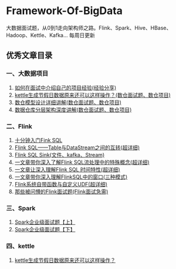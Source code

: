 # Framework-Of-BigData
大数据面试题，从0到1走向架构师之路。Flink、Spark、Hive、HBase、Hadoop、Kettle、Kafka...
每周日更新
## 优秀文章目录
### 一、大数据项目
1. [如何在面试中介绍自己的项目经验(经验分享)](https://mp.weixin.qq.com/s?__biz=MzA3MjQ1MTQzMQ==&mid=2247485734&idx=1&sn=c117995c9a2ad924233c22a2264903a1&chksm=9f1f5d2ea868d4389735d86adeaa70052bb964b3a8bf11be06267d24c6dbdc17f9b975f993e4&token=1524063186&lang=zh_CN#rd)
2. [kettle生成节假日数据原来还可以这样操作？(数仓面试题、数仓项目)](https://mp.weixin.qq.com/s?__biz=MzA3MjQ1MTQzMQ==&mid=2247487190&idx=1&sn=6afdb1e98e5eae583898af61b18bf931&chksm=9f1f5adea868d3c81483106af308cc4ffd574c4f33a61dfb368312003a6790d2ff8cb6c3d22e&token=1524063186&lang=zh_CN#rd)
3. [数仓模型设计详细讲解(数仓面试题、数仓项目)](https://mp.weixin.qq.com/s?__biz=MzA3MjQ1MTQzMQ==&mid=2247487538&idx=1&sn=c06b6ce73f25593eb25f516b4cb9db82&chksm=9f1f443aa868cd2c3b014cdb40ebda1e4bd67054ebb15b647b7a862e93a37ad2256520f02328&token=1524063186&lang=zh_CN#rd)
4. [数据仓库分层架构深度讲解(数仓面试题、数仓项目)](https://mp.weixin.qq.com/s?__biz=MzA3MjQ1MTQzMQ==&mid=2247487563&idx=1&sn=c5e72c68bdef10186f36d8531a7fea6b&chksm=9f1f4443a868cd55738d75fc850a9cc3e31ca6e162b36cb45f9de26ed1e9a79e20f233c10ae8&token=1524063186&lang=zh_CN#rd)
### 二、Flink
1. [十分钟入门Fink SQL](https://mp.weixin.qq.com/s?__biz=MzA3MjQ1MTQzMQ==&mid=2247486726&idx=1&sn=f7320bf30a52c737ba22d781dc5b483e&chksm=9f1f590ea868d018703b577f96e24db78413d838723285b41e07ac581ea69e0504d132251477&token=1524063186&lang=zh_CN#rd)
2. [Flink SQL——Table与DataStream之间的互转(超详细)](https://mp.weixin.qq.com/s?__biz=MzA3MjQ1MTQzMQ==&mid=2247486862&idx=1&sn=0bcc6da90bd74a48d783ff11b87c6e97&chksm=9f1f5986a868d090c6694b4e9df0fc882eb11e9ffe533d49ed6a2126919a564799fdf6c09f9a&token=1524063186&lang=zh_CN#rd)
3. [Flink SQL Sink(文件、kafka、Stream)](https://mp.weixin.qq.com/s?__biz=MzA3MjQ1MTQzMQ==&mid=2247486899&idx=1&sn=d3ecd628f72ce2d0f1d9ddc91454014a&chksm=9f1f59bba868d0ad3ccb25562315ed204f3129bf2e0fda01b3c8bb0fcfcaea6aff7cfe53e207&token=1524063186&lang=zh_CN#rd)
4. [一文章带你深入了解Flink SQL流处理中的特殊概念(超详细)](https://mp.weixin.qq.com/s?__biz=MzA3MjQ1MTQzMQ==&mid=2247486995&idx=1&sn=ffd7eb859788b4de02c7a7b5268f56a7&chksm=9f1f5a1ba868d30d72abe43568a877599b368a18905b37cf9826e024656683ac398e35835d4f&token=1524063186&lang=zh_CN#rd)
5. [一文章让深入理解Flink SQL 时间特性(超详细)](https://mp.weixin.qq.com/s?__biz=MzA3MjQ1MTQzMQ==&mid=2247487143&idx=1&sn=5cbddcadd401d50b30a94b768f9bdd0c&chksm=9f1f5aafa868d3b9e9128db4f5c39fb95d7864a8b28236c08bde9f324a4033ebeca3dad28e30&token=1524063186&lang=zh_CN#rd)
6. [一文章带你深入理解FlinkSQL中的窗口(三种模式)](https://mp.weixin.qq.com/s?__biz=MzA3MjQ1MTQzMQ==&mid=2247487436&idx=1&sn=98e6f8081ee7fba9c74277c06bc19112&chksm=9f1f5bc4a868d2d29110ab5d398416bde510e2835733aef25924eb44a6b1349476d0a03742a8&token=1524063186&lang=zh_CN#rd)
7. [Flink系统自带函数与自定义UDF(超详细)](https://mp.weixin.qq.com/s?__biz=MzA3MjQ1MTQzMQ==&mid=2247487501&idx=1&sn=43db346ef4e4f0c021f923ef62d851c1&chksm=9f1f4405a868cd13b24dd0a5f9bbcae3a6a647a1d61cf07c953170ffdc9ca97be92a62b62ab1&token=1524063186&lang=zh_CN#rd)
8. [那些被问懵的Flink面试题(Flink面试急需)](https://mp.weixin.qq.com/s?__biz=MzA3MjQ1MTQzMQ==&mid=2247487518&idx=1&sn=75853b3620e4de74df91694c441670ff&chksm=9f1f4416a868cd00f44d39fa23752ffe7a33398157afd64fdf02ff00620bc0674dcd0cfcdc7c&token=1524063186&lang=zh_CN#rd)

### 三、Spark

1. [Spark企业级面试题【上】](https://mp.weixin.qq.com/s?__biz=MzA3MjQ1MTQzMQ==&mid=2247485925&idx=1&sn=844453cb86043889510d299ff4bc2507&chksm=9f1f5deda868d4fb6d9cd99a76082ef985f2920f259cba726e6ad4301d3a1705ce2bc43936f6&token=1524063186&lang=zh_CN#rd)
2. [Spark企业级面试题【下】](https://mp.weixin.qq.com/s?__biz=MzA3MjQ1MTQzMQ==&mid=2247485976&idx=1&sn=bcc97f542e08e9b98385cca82d426e06&chksm=9f1f5e10a868d706306c536552f7b679d71cb18f683f305b254fb1704f7eb990c4fe7cef7851&token=1524063186&lang=zh_CN#rd)

### 四、kettle

1. [kettle生成节假日数据原来还可以这样操作？](https://mp.weixin.qq.com/s?__biz=MzA3MjQ1MTQzMQ==&mid=2247487190&idx=1&sn=6afdb1e98e5eae583898af61b18bf931&chksm=9f1f5adea868d3c81483106af308cc4ffd574c4f33a61dfb368312003a6790d2ff8cb6c3d22e&token=1524063186&lang=zh_CN#rd)
